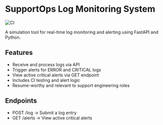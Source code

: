 # SupportOps Log Monitoring System
![CI](https://github.com/krishnavenu12/supportops-log-monitoring/actions/workflows/test.yml/badge.svg)

A simulation tool for real-time log monitoring and alerting using FastAPI and Python.

## Features
- Receive and process logs via API
- Trigger alerts for ERROR and CRITICAL logs
- View active critical alerts via GET endpoint
- Includes CI testing and alert logic
- Resume-worthy and relevant to support engineering roles

## Endpoints
- POST /log → Submit a log entry
- GET /alerts → View active critical alerts
